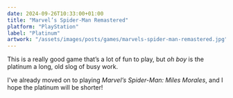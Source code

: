 ```yaml
---
date: 2024-09-26T10:33:00+01:00
title: "Marvel’s Spider-Man Remastered"
platform: "PlayStation"
label: "Platinum"
artwork: "/assets/images/posts/games/marvels-spider-man-remastered.jpg"
---
```


This is a really good game that’s a lot of fun to play, but *oh boy* is the platinum a long, old slog of busy work. 

I've already moved on to playing *Marvel’s Spider-Man: Miles Morales*, and I hope the platinum will be shorter!